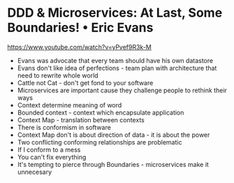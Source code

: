 # DDD & Microservices: At Last, Some Boundaries! • Eric Evans
https://www.youtube.com/watch?v=yPvef9R3k-M

* Evans was advocate that every team should have his own datastore
* Evans don't like idea of perfections - team plan with architecture that need to rewrite whole world 
* Cattle not Cat - don't get fond to your software
* Microservices are important cause they challenge people to rethink their ways
* Context determine meaning of word
* Bounded context - context which encapsulate application
* Context Map - translation between contexts
* There is conformism in software
* Context Map don't is about direction of data - it is about the power
* Two conflicting conforming relationships are problematic
* If I conform to a mess
* You can't fix everything
* It's tempting to pierce through Boundaries - microservices make it unnecesary